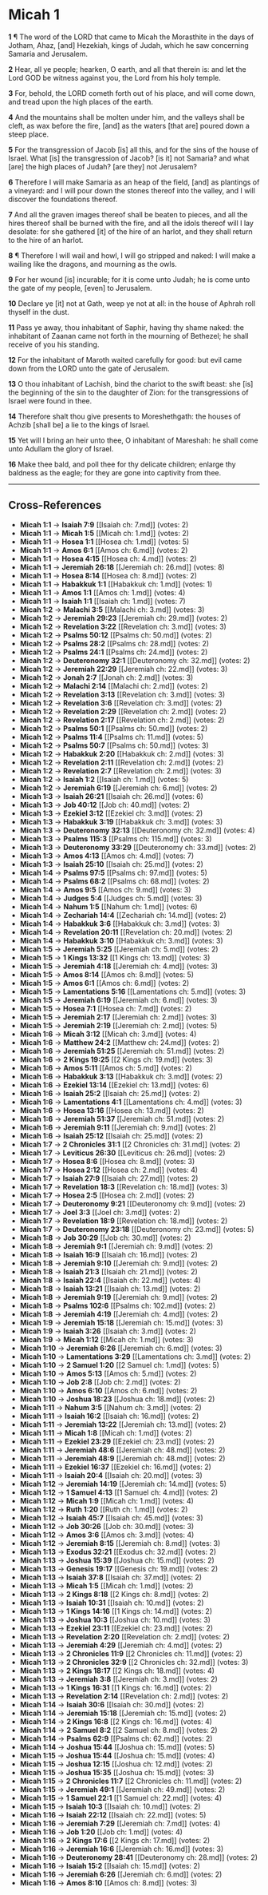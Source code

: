 # Micah 1

**1** ¶ The word of the LORD that came to Micah the Morasthite in the days of Jotham, Ahaz, [and] Hezekiah, kings of Judah, which he saw concerning Samaria and Jerusalem.

**2** Hear, all ye people; hearken, O earth, and all that therein is: and let the Lord GOD be witness against you, the Lord from his holy temple.

**3** For, behold, the LORD cometh forth out of his place, and will come down, and tread upon the high places of the earth.

**4** And the mountains shall be molten under him, and the valleys shall be cleft, as wax before the fire, [and] as the waters [that are] poured down a steep place.

**5** For the transgression of Jacob [is] all this, and for the sins of the house of Israel. What [is] the transgression of Jacob? [is it] not Samaria? and what [are] the high places of Judah? [are they] not Jerusalem?

**6** Therefore I will make Samaria as an heap of the field, [and] as plantings of a vineyard: and I will pour down the stones thereof into the valley, and I will discover the foundations thereof.

**7** And all the graven images thereof shall be beaten to pieces, and all the hires thereof shall be burned with the fire, and all the idols thereof will I lay desolate: for she gathered [it] of the hire of an harlot, and they shall return to the hire of an harlot.

**8** ¶ Therefore I will wail and howl, I will go stripped and naked: I will make a wailing like the dragons, and mourning as the owls.

**9** For her wound [is] incurable; for it is come unto Judah; he is come unto the gate of my people, [even] to Jerusalem.

**10** Declare ye [it] not at Gath, weep ye not at all: in the house of Aphrah roll thyself in the dust.

**11** Pass ye away, thou inhabitant of Saphir, having thy shame naked: the inhabitant of Zaanan came not forth in the mourning of Bethezel; he shall receive of you his standing.

**12** For the inhabitant of Maroth waited carefully for good: but evil came down from the LORD unto the gate of Jerusalem.

**13** O thou inhabitant of Lachish, bind the chariot to the swift beast: she [is] the beginning of the sin to the daughter of Zion: for the transgressions of Israel were found in thee.

**14** Therefore shalt thou give presents to Moreshethgath: the houses of Achzib [shall be] a lie to the kings of Israel.

**15** Yet will I bring an heir unto thee, O inhabitant of Mareshah: he shall come unto Adullam the glory of Israel.

**16** Make thee bald, and poll thee for thy delicate children; enlarge thy baldness as the eagle; for they are gone into captivity from thee.

---

## Cross-References

- **Micah 1:1** → **Isaiah 7:9** [[Isaiah ch: 7.md]] (votes: 2)
- **Micah 1:1** → **Micah 1:5** [[Micah ch: 1.md]] (votes: 2)
- **Micah 1:1** → **Hosea 1:1** [[Hosea ch: 1.md]] (votes: 5)
- **Micah 1:1** → **Amos 6:1** [[Amos ch: 6.md]] (votes: 2)
- **Micah 1:1** → **Hosea 4:15** [[Hosea ch: 4.md]] (votes: 2)
- **Micah 1:1** → **Jeremiah 26:18** [[Jeremiah ch: 26.md]] (votes: 8)
- **Micah 1:1** → **Hosea 8:14** [[Hosea ch: 8.md]] (votes: 2)
- **Micah 1:1** → **Habakkuk 1:1** [[Habakkuk ch: 1.md]] (votes: 1)
- **Micah 1:1** → **Amos 1:1** [[Amos ch: 1.md]] (votes: 4)
- **Micah 1:1** → **Isaiah 1:1** [[Isaiah ch: 1.md]] (votes: 7)
- **Micah 1:2** → **Malachi 3:5** [[Malachi ch: 3.md]] (votes: 3)
- **Micah 1:2** → **Jeremiah 29:23** [[Jeremiah ch: 29.md]] (votes: 2)
- **Micah 1:2** → **Revelation 3:22** [[Revelation ch: 3.md]] (votes: 3)
- **Micah 1:2** → **Psalms 50:12** [[Psalms ch: 50.md]] (votes: 2)
- **Micah 1:2** → **Psalms 28:2** [[Psalms ch: 28.md]] (votes: 2)
- **Micah 1:2** → **Psalms 24:1** [[Psalms ch: 24.md]] (votes: 2)
- **Micah 1:2** → **Deuteronomy 32:1** [[Deuteronomy ch: 32.md]] (votes: 2)
- **Micah 1:2** → **Jeremiah 22:29** [[Jeremiah ch: 22.md]] (votes: 3)
- **Micah 1:2** → **Jonah 2:7** [[Jonah ch: 2.md]] (votes: 3)
- **Micah 1:2** → **Malachi 2:14** [[Malachi ch: 2.md]] (votes: 2)
- **Micah 1:2** → **Revelation 3:13** [[Revelation ch: 3.md]] (votes: 3)
- **Micah 1:2** → **Revelation 3:6** [[Revelation ch: 3.md]] (votes: 2)
- **Micah 1:2** → **Revelation 2:29** [[Revelation ch: 2.md]] (votes: 2)
- **Micah 1:2** → **Revelation 2:17** [[Revelation ch: 2.md]] (votes: 2)
- **Micah 1:2** → **Psalms 50:1** [[Psalms ch: 50.md]] (votes: 2)
- **Micah 1:2** → **Psalms 11:4** [[Psalms ch: 11.md]] (votes: 5)
- **Micah 1:2** → **Psalms 50:7** [[Psalms ch: 50.md]] (votes: 3)
- **Micah 1:2** → **Habakkuk 2:20** [[Habakkuk ch: 2.md]] (votes: 3)
- **Micah 1:2** → **Revelation 2:11** [[Revelation ch: 2.md]] (votes: 2)
- **Micah 1:2** → **Revelation 2:7** [[Revelation ch: 2.md]] (votes: 3)
- **Micah 1:2** → **Isaiah 1:2** [[Isaiah ch: 1.md]] (votes: 5)
- **Micah 1:2** → **Jeremiah 6:19** [[Jeremiah ch: 6.md]] (votes: 2)
- **Micah 1:3** → **Isaiah 26:21** [[Isaiah ch: 26.md]] (votes: 6)
- **Micah 1:3** → **Job 40:12** [[Job ch: 40.md]] (votes: 2)
- **Micah 1:3** → **Ezekiel 3:12** [[Ezekiel ch: 3.md]] (votes: 2)
- **Micah 1:3** → **Habakkuk 3:19** [[Habakkuk ch: 3.md]] (votes: 3)
- **Micah 1:3** → **Deuteronomy 32:13** [[Deuteronomy ch: 32.md]] (votes: 4)
- **Micah 1:3** → **Psalms 115:3** [[Psalms ch: 115.md]] (votes: 3)
- **Micah 1:3** → **Deuteronomy 33:29** [[Deuteronomy ch: 33.md]] (votes: 2)
- **Micah 1:3** → **Amos 4:13** [[Amos ch: 4.md]] (votes: 7)
- **Micah 1:3** → **Isaiah 25:10** [[Isaiah ch: 25.md]] (votes: 2)
- **Micah 1:4** → **Psalms 97:5** [[Psalms ch: 97.md]] (votes: 5)
- **Micah 1:4** → **Psalms 68:2** [[Psalms ch: 68.md]] (votes: 2)
- **Micah 1:4** → **Amos 9:5** [[Amos ch: 9.md]] (votes: 3)
- **Micah 1:4** → **Judges 5:4** [[Judges ch: 5.md]] (votes: 3)
- **Micah 1:4** → **Nahum 1:5** [[Nahum ch: 1.md]] (votes: 6)
- **Micah 1:4** → **Zechariah 14:4** [[Zechariah ch: 14.md]] (votes: 2)
- **Micah 1:4** → **Habakkuk 3:6** [[Habakkuk ch: 3.md]] (votes: 3)
- **Micah 1:4** → **Revelation 20:11** [[Revelation ch: 20.md]] (votes: 2)
- **Micah 1:4** → **Habakkuk 3:10** [[Habakkuk ch: 3.md]] (votes: 3)
- **Micah 1:5** → **Jeremiah 5:25** [[Jeremiah ch: 5.md]] (votes: 2)
- **Micah 1:5** → **1 Kings 13:32** [[1 Kings ch: 13.md]] (votes: 3)
- **Micah 1:5** → **Jeremiah 4:18** [[Jeremiah ch: 4.md]] (votes: 3)
- **Micah 1:5** → **Amos 8:14** [[Amos ch: 8.md]] (votes: 5)
- **Micah 1:5** → **Amos 6:1** [[Amos ch: 6.md]] (votes: 2)
- **Micah 1:5** → **Lamentations 5:16** [[Lamentations ch: 5.md]] (votes: 3)
- **Micah 1:5** → **Jeremiah 6:19** [[Jeremiah ch: 6.md]] (votes: 3)
- **Micah 1:5** → **Hosea 7:1** [[Hosea ch: 7.md]] (votes: 2)
- **Micah 1:5** → **Jeremiah 2:17** [[Jeremiah ch: 2.md]] (votes: 3)
- **Micah 1:5** → **Jeremiah 2:19** [[Jeremiah ch: 2.md]] (votes: 5)
- **Micah 1:6** → **Micah 3:12** [[Micah ch: 3.md]] (votes: 4)
- **Micah 1:6** → **Matthew 24:2** [[Matthew ch: 24.md]] (votes: 2)
- **Micah 1:6** → **Jeremiah 51:25** [[Jeremiah ch: 51.md]] (votes: 2)
- **Micah 1:6** → **2 Kings 19:25** [[2 Kings ch: 19.md]] (votes: 3)
- **Micah 1:6** → **Amos 5:11** [[Amos ch: 5.md]] (votes: 2)
- **Micah 1:6** → **Habakkuk 3:13** [[Habakkuk ch: 3.md]] (votes: 2)
- **Micah 1:6** → **Ezekiel 13:14** [[Ezekiel ch: 13.md]] (votes: 6)
- **Micah 1:6** → **Isaiah 25:2** [[Isaiah ch: 25.md]] (votes: 2)
- **Micah 1:6** → **Lamentations 4:1** [[Lamentations ch: 4.md]] (votes: 3)
- **Micah 1:6** → **Hosea 13:16** [[Hosea ch: 13.md]] (votes: 2)
- **Micah 1:6** → **Jeremiah 51:37** [[Jeremiah ch: 51.md]] (votes: 2)
- **Micah 1:6** → **Jeremiah 9:11** [[Jeremiah ch: 9.md]] (votes: 2)
- **Micah 1:6** → **Isaiah 25:12** [[Isaiah ch: 25.md]] (votes: 2)
- **Micah 1:7** → **2 Chronicles 31:1** [[2 Chronicles ch: 31.md]] (votes: 2)
- **Micah 1:7** → **Leviticus 26:30** [[Leviticus ch: 26.md]] (votes: 2)
- **Micah 1:7** → **Hosea 8:6** [[Hosea ch: 8.md]] (votes: 3)
- **Micah 1:7** → **Hosea 2:12** [[Hosea ch: 2.md]] (votes: 4)
- **Micah 1:7** → **Isaiah 27:9** [[Isaiah ch: 27.md]] (votes: 2)
- **Micah 1:7** → **Revelation 18:3** [[Revelation ch: 18.md]] (votes: 3)
- **Micah 1:7** → **Hosea 2:5** [[Hosea ch: 2.md]] (votes: 2)
- **Micah 1:7** → **Deuteronomy 9:21** [[Deuteronomy ch: 9.md]] (votes: 2)
- **Micah 1:7** → **Joel 3:3** [[Joel ch: 3.md]] (votes: 2)
- **Micah 1:7** → **Revelation 18:9** [[Revelation ch: 18.md]] (votes: 2)
- **Micah 1:7** → **Deuteronomy 23:18** [[Deuteronomy ch: 23.md]] (votes: 5)
- **Micah 1:8** → **Job 30:29** [[Job ch: 30.md]] (votes: 2)
- **Micah 1:8** → **Jeremiah 9:1** [[Jeremiah ch: 9.md]] (votes: 2)
- **Micah 1:8** → **Isaiah 16:9** [[Isaiah ch: 16.md]] (votes: 2)
- **Micah 1:8** → **Jeremiah 9:10** [[Jeremiah ch: 9.md]] (votes: 2)
- **Micah 1:8** → **Isaiah 21:3** [[Isaiah ch: 21.md]] (votes: 2)
- **Micah 1:8** → **Isaiah 22:4** [[Isaiah ch: 22.md]] (votes: 4)
- **Micah 1:8** → **Isaiah 13:21** [[Isaiah ch: 13.md]] (votes: 2)
- **Micah 1:8** → **Jeremiah 9:19** [[Jeremiah ch: 9.md]] (votes: 2)
- **Micah 1:8** → **Psalms 102:6** [[Psalms ch: 102.md]] (votes: 2)
- **Micah 1:8** → **Jeremiah 4:19** [[Jeremiah ch: 4.md]] (votes: 2)
- **Micah 1:9** → **Jeremiah 15:18** [[Jeremiah ch: 15.md]] (votes: 3)
- **Micah 1:9** → **Isaiah 3:26** [[Isaiah ch: 3.md]] (votes: 2)
- **Micah 1:9** → **Micah 1:12** [[Micah ch: 1.md]] (votes: 3)
- **Micah 1:10** → **Jeremiah 6:26** [[Jeremiah ch: 6.md]] (votes: 3)
- **Micah 1:10** → **Lamentations 3:29** [[Lamentations ch: 3.md]] (votes: 2)
- **Micah 1:10** → **2 Samuel 1:20** [[2 Samuel ch: 1.md]] (votes: 5)
- **Micah 1:10** → **Amos 5:13** [[Amos ch: 5.md]] (votes: 2)
- **Micah 1:10** → **Job 2:8** [[Job ch: 2.md]] (votes: 2)
- **Micah 1:10** → **Amos 6:10** [[Amos ch: 6.md]] (votes: 2)
- **Micah 1:10** → **Joshua 18:23** [[Joshua ch: 18.md]] (votes: 2)
- **Micah 1:11** → **Nahum 3:5** [[Nahum ch: 3.md]] (votes: 2)
- **Micah 1:11** → **Isaiah 16:2** [[Isaiah ch: 16.md]] (votes: 2)
- **Micah 1:11** → **Jeremiah 13:22** [[Jeremiah ch: 13.md]] (votes: 2)
- **Micah 1:11** → **Micah 1:8** [[Micah ch: 1.md]] (votes: 2)
- **Micah 1:11** → **Ezekiel 23:29** [[Ezekiel ch: 23.md]] (votes: 2)
- **Micah 1:11** → **Jeremiah 48:6** [[Jeremiah ch: 48.md]] (votes: 2)
- **Micah 1:11** → **Jeremiah 48:9** [[Jeremiah ch: 48.md]] (votes: 2)
- **Micah 1:11** → **Ezekiel 16:37** [[Ezekiel ch: 16.md]] (votes: 2)
- **Micah 1:11** → **Isaiah 20:4** [[Isaiah ch: 20.md]] (votes: 3)
- **Micah 1:12** → **Jeremiah 14:19** [[Jeremiah ch: 14.md]] (votes: 5)
- **Micah 1:12** → **1 Samuel 4:13** [[1 Samuel ch: 4.md]] (votes: 2)
- **Micah 1:12** → **Micah 1:9** [[Micah ch: 1.md]] (votes: 4)
- **Micah 1:12** → **Ruth 1:20** [[Ruth ch: 1.md]] (votes: 2)
- **Micah 1:12** → **Isaiah 45:7** [[Isaiah ch: 45.md]] (votes: 3)
- **Micah 1:12** → **Job 30:26** [[Job ch: 30.md]] (votes: 3)
- **Micah 1:12** → **Amos 3:6** [[Amos ch: 3.md]] (votes: 4)
- **Micah 1:12** → **Jeremiah 8:15** [[Jeremiah ch: 8.md]] (votes: 3)
- **Micah 1:13** → **Exodus 32:21** [[Exodus ch: 32.md]] (votes: 2)
- **Micah 1:13** → **Joshua 15:39** [[Joshua ch: 15.md]] (votes: 2)
- **Micah 1:13** → **Genesis 19:17** [[Genesis ch: 19.md]] (votes: 2)
- **Micah 1:13** → **Isaiah 37:8** [[Isaiah ch: 37.md]] (votes: 2)
- **Micah 1:13** → **Micah 1:5** [[Micah ch: 1.md]] (votes: 2)
- **Micah 1:13** → **2 Kings 8:18** [[2 Kings ch: 8.md]] (votes: 2)
- **Micah 1:13** → **Isaiah 10:31** [[Isaiah ch: 10.md]] (votes: 2)
- **Micah 1:13** → **1 Kings 14:16** [[1 Kings ch: 14.md]] (votes: 2)
- **Micah 1:13** → **Joshua 10:3** [[Joshua ch: 10.md]] (votes: 3)
- **Micah 1:13** → **Ezekiel 23:11** [[Ezekiel ch: 23.md]] (votes: 2)
- **Micah 1:13** → **Revelation 2:20** [[Revelation ch: 2.md]] (votes: 2)
- **Micah 1:13** → **Jeremiah 4:29** [[Jeremiah ch: 4.md]] (votes: 2)
- **Micah 1:13** → **2 Chronicles 11:9** [[2 Chronicles ch: 11.md]] (votes: 2)
- **Micah 1:13** → **2 Chronicles 32:9** [[2 Chronicles ch: 32.md]] (votes: 3)
- **Micah 1:13** → **2 Kings 18:17** [[2 Kings ch: 18.md]] (votes: 4)
- **Micah 1:13** → **Jeremiah 3:8** [[Jeremiah ch: 3.md]] (votes: 2)
- **Micah 1:13** → **1 Kings 16:31** [[1 Kings ch: 16.md]] (votes: 2)
- **Micah 1:13** → **Revelation 2:14** [[Revelation ch: 2.md]] (votes: 2)
- **Micah 1:14** → **Isaiah 30:6** [[Isaiah ch: 30.md]] (votes: 2)
- **Micah 1:14** → **Jeremiah 15:18** [[Jeremiah ch: 15.md]] (votes: 2)
- **Micah 1:14** → **2 Kings 16:8** [[2 Kings ch: 16.md]] (votes: 4)
- **Micah 1:14** → **2 Samuel 8:2** [[2 Samuel ch: 8.md]] (votes: 2)
- **Micah 1:14** → **Psalms 62:9** [[Psalms ch: 62.md]] (votes: 2)
- **Micah 1:14** → **Joshua 15:44** [[Joshua ch: 15.md]] (votes: 5)
- **Micah 1:15** → **Joshua 15:44** [[Joshua ch: 15.md]] (votes: 4)
- **Micah 1:15** → **Joshua 12:15** [[Joshua ch: 12.md]] (votes: 2)
- **Micah 1:15** → **Joshua 15:35** [[Joshua ch: 15.md]] (votes: 3)
- **Micah 1:15** → **2 Chronicles 11:7** [[2 Chronicles ch: 11.md]] (votes: 2)
- **Micah 1:15** → **Jeremiah 49:1** [[Jeremiah ch: 49.md]] (votes: 2)
- **Micah 1:15** → **1 Samuel 22:1** [[1 Samuel ch: 22.md]] (votes: 4)
- **Micah 1:15** → **Isaiah 10:3** [[Isaiah ch: 10.md]] (votes: 2)
- **Micah 1:16** → **Isaiah 22:12** [[Isaiah ch: 22.md]] (votes: 5)
- **Micah 1:16** → **Jeremiah 7:29** [[Jeremiah ch: 7.md]] (votes: 4)
- **Micah 1:16** → **Job 1:20** [[Job ch: 1.md]] (votes: 4)
- **Micah 1:16** → **2 Kings 17:6** [[2 Kings ch: 17.md]] (votes: 2)
- **Micah 1:16** → **Jeremiah 16:6** [[Jeremiah ch: 16.md]] (votes: 3)
- **Micah 1:16** → **Deuteronomy 28:41** [[Deuteronomy ch: 28.md]] (votes: 2)
- **Micah 1:16** → **Isaiah 15:2** [[Isaiah ch: 15.md]] (votes: 2)
- **Micah 1:16** → **Jeremiah 6:26** [[Jeremiah ch: 6.md]] (votes: 2)
- **Micah 1:16** → **Amos 8:10** [[Amos ch: 8.md]] (votes: 3)
